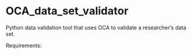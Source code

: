 # OCA_data_set_validator
Python data validation tool that uses OCA to validate a researcher’s data set.

Requirements:
